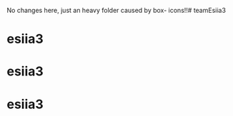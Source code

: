 No changes here, just an heavy folder caused by box-
icons!!# teamEsiia3
# esiia3
# esiia3
# esiia3
